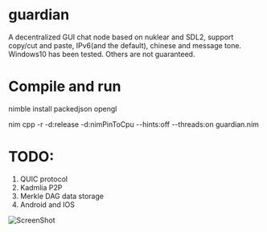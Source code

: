 # guardian
A decentralized GUI chat node based on nuklear and SDL2, support copy/cut and paste, IPv6(and the default), chinese and message tone. Windows10 has been tested. Others are not guaranteed.

# Compile and run
nimble install packedjson opengl

nim cpp -r -d:release -d:nimPinToCpu --hints:off --threads:on guardian.nim

# TODO:
1. QUIC protocol
2. Kadmlia P2P
3. Merkle DAG data storage
4. Android and IOS

![ScreenShot](https://files.gitter.im/nim-lang/Nim/t5Va/image.png)
